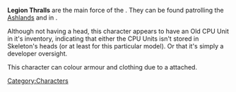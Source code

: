 **Legion Thralls** are the main force of the [](Skeleton_Legion.md). They can be found patrolling the
[Ashlands](Ashlands.md "wikilink") and in [](Ashland_Dome_I.md).

Although not having a head, this character appears to have an Old CPU
Unit in it's inventory, indicating that either the CPU Units isn't
stored in Skeleton's heads (or at least for this particular model). Or
that it's simply a developer oversight.

This character can colour armour and clothing due to a [](Colour_Scheme.md) attached.

[Category:Characters](Category:Characters "wikilink")